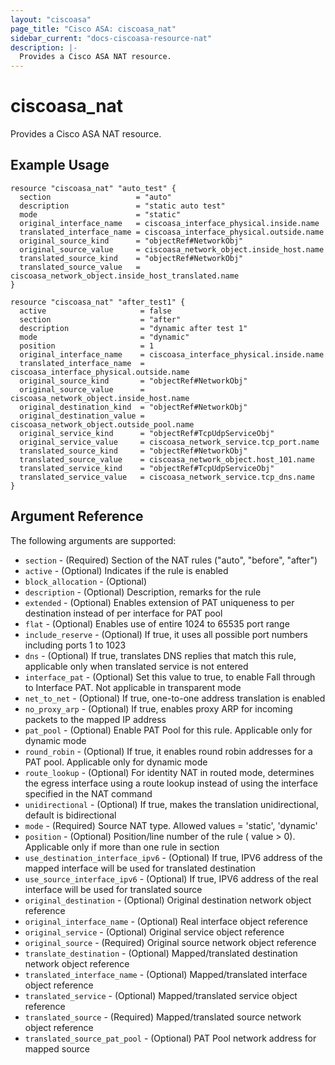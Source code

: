 ```yaml
---
layout: "ciscoasa"
page_title: "Cisco ASA: ciscoasa_nat"
sidebar_current: "docs-ciscoasa-resource-nat"
description: |-
  Provides a Cisco ASA NAT resource.
---
```


# ciscoasa_nat

Provides a Cisco ASA NAT resource.

## Example Usage

```hcl
resource "ciscoasa_nat" "auto_test" {
  section                   = "auto"
  description               = "static auto test"
  mode                      = "static"
  original_interface_name   = ciscoasa_interface_physical.inside.name
  translated_interface_name = ciscoasa_interface_physical.outside.name
  original_source_kind      = "objectRef#NetworkObj"
  original_source_value     = ciscoasa_network_object.inside_host.name
  translated_source_kind    = "objectRef#NetworkObj"
  translated_source_value   = ciscoasa_network_object.inside_host_translated.name
}

resource "ciscoasa_nat" "after_test1" {
  active                     = false
  section                    = "after"
  description                = "dynamic after test 1"
  mode                       = "dynamic"
  position                   = 1
  original_interface_name    = ciscoasa_interface_physical.inside.name
  translated_interface_name  = ciscoasa_interface_physical.outside.name
  original_source_kind       = "objectRef#NetworkObj"
  original_source_value      = ciscoasa_network_object.inside_host.name
  original_destination_kind  = "objectRef#NetworkObj"
  original_destination_value = ciscoasa_network_object.outside_pool.name
  original_service_kind      = "objectRef#TcpUdpServiceObj"
  original_service_value     = ciscoasa_network_service.tcp_port.name
  translated_source_kind     = "objectRef#NetworkObj"
  translated_source_value    = ciscoasa_network_object.host_101.name
  translated_service_kind    = "objectRef#TcpUdpServiceObj"
  translated_service_value   = ciscoasa_network_service.tcp_dns.name
}
```

## Argument Reference

The following arguments are supported:

* `section` - (Required) Section of the NAT rules ("auto", "before", "after")
* `active` - (Optional) Indicates if the rule is enabled
* `block_allocation` - (Optional) 
* `description` - (Optional) Description, remarks for the rule
* `extended` - (Optional) Enables extension of PAT uniqueness to per destination instead of per interface for PAT pool
* `flat` - (Optional) Enables use of entire 1024 to 65535 port range
* `include_reserve` - (Optional) If true, it uses all possible port numbers including ports 1 to 1023
* `dns` - (Optional) If true, translates DNS replies that match this rule, applicable only when translated service is not entered
* `interface_pat` - (Optional) Set this value to true, to enable Fall through to Interface PAT. Not applicable in transparent mode
* `net_to_net` - (Optional) If true, one-to-one address translation is enabled
* `no_proxy_arp` - (Optional) If true, enables proxy ARP for incoming packets to the mapped IP address
* `pat_pool` - (Optional) Enable PAT Pool for this rule. Applicable only for dynamic mode
* `round_robin` - (Optional) If true, it enables round robin addresses for a PAT pool. Applicable only for dynamic mode
* `route_lookup` - (Optional) For identity NAT in routed mode, determines the egress interface using a route lookup instead of using the interface specified in the NAT command
* `unidirectional` - (Optional) If true, makes the translation unidirectional, default is bidirectional
* `mode` - (Required) Source NAT type. Allowed values = 'static', 'dynamic'
* `position` - (Optional) Position/line number of the rule ( value > 0). Applicable only if more than one rule in section
* `use_destination_interface_ipv6` - (Optional) If true, IPV6 address of the mapped interface will be used for translated destination
* `use_source_interface_ipv6` - (Optional) If true, IPV6 address of the real interface will be used for translated source
* `original_destination` - (Optional) Original destination network object reference
* `original_interface_name` - (Optional) Real interface object reference
* `original_service` - (Optional) Original service object reference
* `original_source` - (Required) Original source network object reference
* `translate_destination` - (Optional) Mapped/translated destination network object reference
* `translated_interface_name` - (Optional) Mapped/translated interface object reference
* `translated_service` - (Optional) Mapped/translated service object reference
* `translated_source` - (Required) Mapped/translated source network object reference
* `translated_source_pat_pool` - (Optional) PAT Pool network address for mapped source
